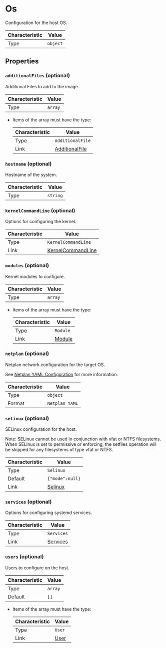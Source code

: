 <!-- THIS FILE IS AUTOMATICALLY GENERATED BY DOCBUILDER, DO NOT EDIT MANUALLY! -->

# Os

Configuration for the host OS.

| Characteristic | Value    |
| -------------- | -------- |
| Type           | `object` |

## Properties

### `additionalFiles` (optional)

Additional Files to add to the image.

| Characteristic | Value   |
| -------------- | ------- |
| Type           | `array` |

- Items of the array must have the type:

   | Characteristic | Value                                 |
   | -------------- | ------------------------------------- |
   | Type           | `AdditionalFile`                      |
   | Link           | [AdditionalFile](./AdditionalFile.md) |

### `hostname` (optional)

Hostname of the system.

| Characteristic | Value    |
| -------------- | -------- |
| Type           | `string` |

### `kernelCommandLine` (optional)

Options for configuring the kernel.

| Characteristic | Value                                       |
| -------------- | ------------------------------------------- |
| Type           | `KernelCommandLine`                         |
| Link           | [KernelCommandLine](./KernelCommandLine.md) |

### `modules` (optional)

Kernel modules to configure.

| Characteristic | Value   |
| -------------- | ------- |
| Type           | `array` |

- Items of the array must have the type:

   | Characteristic | Value                 |
   | -------------- | --------------------- |
   | Type           | `Module`              |
   | Link           | [Module](./Module.md) |

### `netplan` (optional)

Netplan network configuration for the target OS.

See [Netplan YAML Configuration](https://netplan.readthedocs.io/en/stable/netplan-yaml/) for more information.

| Characteristic | Value          |
| -------------- | -------------- |
| Type           | `object`       |
| Format         | `Netplan YAML` |

### `selinux` (optional)

SELinux configuration for the host.

Note: SELinux cannot be used in conjunction with vfat or NTFS filesystems. When SELinux is set to permissive or enforcing, the setfiles operation will be skipped for any filesystems of type vfat or NTFS.

| Characteristic | Value                   |
| -------------- | ----------------------- |
| Type           | `Selinux`               |
| Default        | `{"mode":null}`         |
| Link           | [Selinux](./Selinux.md) |

### `services` (optional)

Options for configuring systemd services.

| Characteristic | Value                     |
| -------------- | ------------------------- |
| Type           | `Services`                |
| Link           | [Services](./Services.md) |

### `users` (optional)

Users to configure on the host.

| Characteristic | Value   |
| -------------- | ------- |
| Type           | `array` |
| Default        | `[]`    |

- Items of the array must have the type:

   | Characteristic | Value             |
   | -------------- | ----------------- |
   | Type           | `User`            |
   | Link           | [User](./User.md) |

